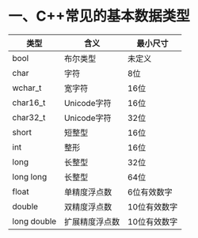 # 一、C++常见的基本数据类型
类型 | 含义 | 最小尺寸 |
---- |---- | ----|
bool | 布尔类型 | 未定义 |
char | 字符 | 8位 |
wchar_t | 宽字符 | 16位 |
char16_t | Unicode字符 | 16位 |
char32_t | Unicode字符 | 32位 |
short | 短整型 | 16位 |
int | 整形 | 16位 |
long | 长整型 | 32位 |
long long | 长整型 | 64位 |
float | 单精度浮点数 | 6位有效数字 |
double | 双精度浮点数 | 10位有效数字 |
long double | 扩展精度浮点数 | 10位有效数字 |



